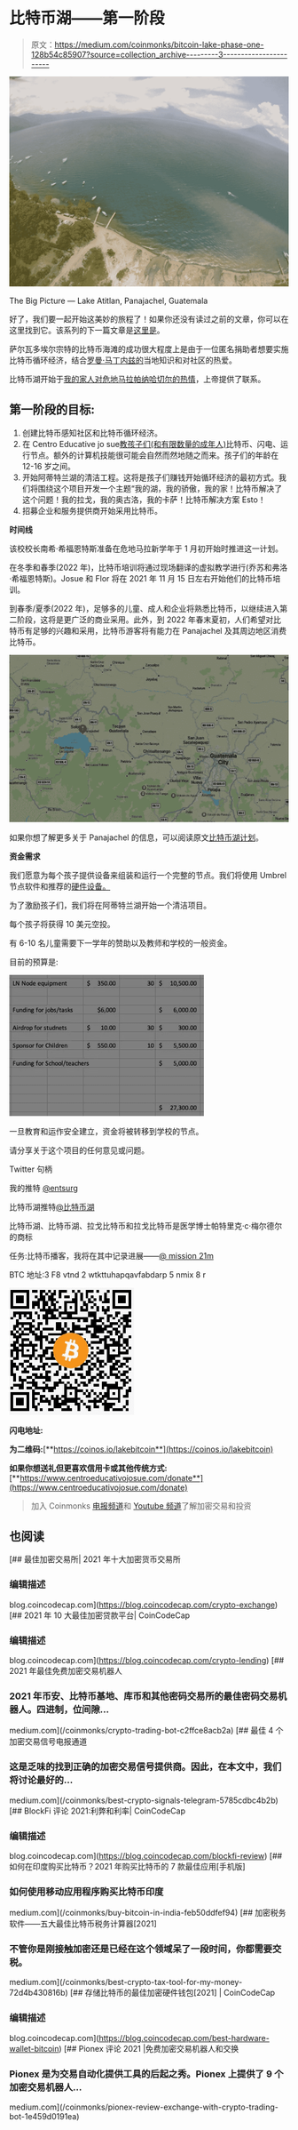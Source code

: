 # 比特币湖——第一阶段

> 原文：<https://medium.com/coinmonks/bitcoin-lake-phase-one-128b54c85907?source=collection_archive---------3----------------------->

![](img/307cc647592c94f39243e38cb5d2732f.png)

The Big Picture — Lake Atitlan, Panajachel, Guatemala

好了，我们要一起开始这美妙的旅程了！如果你还没有读过之前的文章，你可以在这里找到它。该系列的下一篇文章是[这里是](https://67corvette.medium.com/sustainable-bitcoin-mining-panajachel-guatemala-907802df9247)。

萨尔瓦多埃尔宗特的比特币海滩的成功很大程度上是由于一位匿名捐助者想要实施比特币循环经济，结合[罗曼·马丁内兹的](https://twitter.com/romanmartinezc)当地知识和对社区的热爱。

比特币湖开始于[我的家人对危地马拉帕纳哈切尔的热情](/coinmonks/bitcoin-lake-the-plan-a4d783113793)，上帝提供了联系。

## **第一阶段的目标:**

1.  创建比特币感知社区和比特币循环经济。
2.  在 Centro Educative jo sue[教孩子们(和有限数量的成年人)](https://www.centroeducativojosue.com/)比特币、闪电、运行节点。额外的计算机技能很可能会自然而然地随之而来。孩子们的年龄在 12-16 岁之间。
3.  开始阿蒂特兰湖的清洁工程。这将是孩子们赚钱开始循环经济的最初方式。我们将围绕这个项目开发一个主题“我的湖，我的骄傲，我的家！比特币解决了这个问题！我的拉戈，我的奥古洛，我的卡萨！比特币解决方案 Esto！
4.  招募企业和服务提供商开始采用比特币。

**时间线**

该校校长南希·希福恩特斯准备在危地马拉新学年于 1 月初开始时推进这一计划。

在冬季和春季(2022 年)，比特币培训将通过现场翻译的虚拟教学进行(乔苏和弗洛·希福恩特斯)。Josue 和 Flor 将在 2021 年 11 月 15 日左右开始他们的比特币培训。

到春季/夏季(2022 年)，足够多的儿童、成人和企业将熟悉比特币，以继续进入第二阶段，这将是更广泛的商业采用。此外，到 2022 年春末夏初，人们希望对比特币有足够的兴趣和采用，比特币游客将有能力在 Panajachel 及其周边地区消费比特币。

![](img/ba677e7e155b7e4a6166556717b71dfe.png)

如果你想了解更多关于 Panajachel 的信息，可以阅读原文[比特币湖计划](/coinmonks/bitcoin-lake-the-plan-a4d783113793)。

**资金需求**

我们愿意为每个孩子提供设备来组装和运行一个完整的节点。我们将使用 Umbrel 节点软件和推荐的[硬件设备。](https://getumbrel.com/)

为了激励孩子们，我们将在阿蒂特兰湖开始一个清洁项目。

每个孩子将获得 10 美元空投。

有 6-10 名儿童需要下一学年的赞助以及教师和学校的一般资金。

目前的预算是:

![](img/6ce0d67a53ffeccfbc8235b27df0a344.png)

一旦教育和运作安全建立，资金将被转移到学校的节点。

请分享关于这个项目的任何意见或问题。

Twitter 句柄

我的推特 [@entsurg](https://twitter.com/entsurg)

比特币湖推特[@比特币湖](https://twitter.com/LakeBitcoin)

比特币湖、比特币湖、拉戈比特币和拉戈比特币是医学博士帕特里克·c·梅尔德尔的商标

任务:比特币播客，我将在其中记录进展——[@ mission 21m](https://twitter.com/Mission21M)

BTC 地址:3 F8 vtnd 2 wtkttuhapqavfabdarp 5 nmix 8 r

![](img/f2afd537f3dd14df4adee72a8b9c21f2.png)

**闪电地址:**

**为二维码:**[**https://coinos.io/lakebitcoin**](https://coinos.io/lakebitcoin)

**如果你想送礼但更喜欢信用卡或其他传统方式:**[**https://www.centroeducativojosue.com/donate**](https://www.centroeducativojosue.com/donate)

> 加入 Coinmonks [电报频道](https://t.me/coincodecap)和 [Youtube 频道](https://www.youtube.com/c/coinmonks/videos)了解加密交易和投资

## 也阅读

[](https://blog.coincodecap.com/crypto-exchange) [## 最佳加密交易所| 2021 年十大加密货币交易所

### 编辑描述

blog.coincodecap.com](https://blog.coincodecap.com/crypto-exchange) [](https://blog.coincodecap.com/crypto-lending) [## 2021 年 10 大最佳加密贷款平台| CoinCodeCap

### 编辑描述

blog.coincodecap.com](https://blog.coincodecap.com/crypto-lending) [](/coinmonks/crypto-trading-bot-c2ffce8acb2a) [## 2021 年最佳免费加密交易机器人

### 2021 年币安、比特币基地、库币和其他密码交易所的最佳密码交易机器人。四进制，位间隙…

medium.com](/coinmonks/crypto-trading-bot-c2ffce8acb2a) [](/coinmonks/best-crypto-signals-telegram-5785cdbc4b2b) [## 最佳 4 个加密交易信号电报通道

### 这是乏味的找到正确的加密交易信号提供商。因此，在本文中，我们将讨论最好的…

medium.com](/coinmonks/best-crypto-signals-telegram-5785cdbc4b2b) [](https://blog.coincodecap.com/blockfi-review) [## BlockFi 评论 2021:利弊和利率| CoinCodeCap

### 编辑描述

blog.coincodecap.com](https://blog.coincodecap.com/blockfi-review) [](/coinmonks/buy-bitcoin-in-india-feb50ddfef94) [## 如何在印度购买比特币？2021 年购买比特币的 7 款最佳应用[手机版]

### 如何使用移动应用程序购买比特币印度

medium.com](/coinmonks/buy-bitcoin-in-india-feb50ddfef94) [](/coinmonks/best-crypto-tax-tool-for-my-money-72d4b430816b) [## 加密税务软件——五大最佳比特币税务计算器[2021]

### 不管你是刚接触加密还是已经在这个领域呆了一段时间，你都需要交税。

medium.com](/coinmonks/best-crypto-tax-tool-for-my-money-72d4b430816b) [](https://blog.coincodecap.com/best-hardware-wallet-bitcoin) [## 存储比特币的最佳加密硬件钱包[2021] | CoinCodeCap

### 编辑描述

blog.coincodecap.com](https://blog.coincodecap.com/best-hardware-wallet-bitcoin) [](/coinmonks/pionex-review-exchange-with-crypto-trading-bot-1e459d0191ea) [## Pionex 评论 2021 |免费加密交易机器人和交换

### Pionex 是为交易自动化提供工具的后起之秀。Pionex 上提供了 9 个加密交易机器人…

medium.com](/coinmonks/pionex-review-exchange-with-crypto-trading-bot-1e459d0191ea)